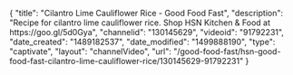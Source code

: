 {
    "title": "Cilantro Lime Cauliflower Rice - Good Food Fast",
    "description": "Recipe for cilantro lime cauliflower rice. Shop HSN Kitchen & Food at https:\/\/goo.gl\/5d0Gya",
    "channelid": "130145629",
    "videoid": "91792231",
    "date_created": "1489182537",
    "date_modified": "1499888190",
    "type": "captivate",
    "layout": "channelVideo",
    "url": "\/good-food-fast\/hsn-good-food-fast-cilantro-lime-cauliflower-rice\/130145629-91792231"
}